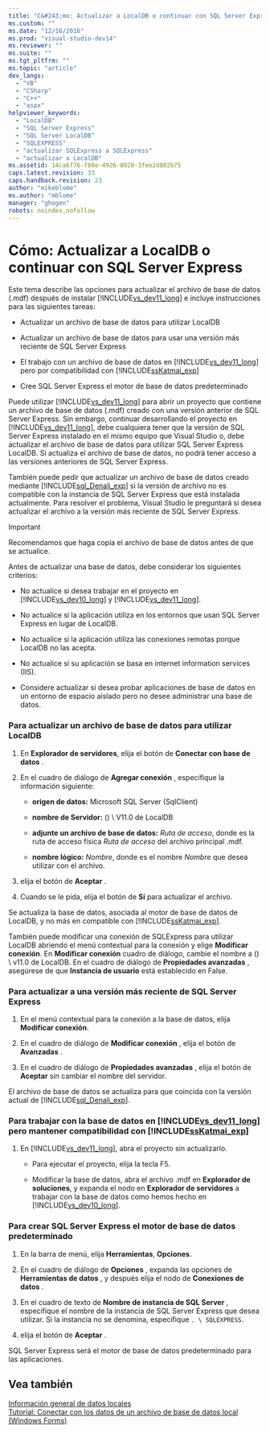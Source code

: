 ```yaml
---
title: "C&#243;mo: Actualizar a LocalDB o continuar con SQL Server Express | Microsoft Docs"
ms.custom: ""
ms.date: "12/16/2016"
ms.prod: "visual-studio-dev14"
ms.reviewer: ""
ms.suite: ""
ms.tgt_pltfrm: ""
ms.topic: "article"
dev_langs: 
  - "VB"
  - "CSharp"
  - "C++"
  - "aspx"
helpviewer_keywords: 
  - "LocalDB"
  - "SQL Server Express"
  - "SQL Server LocalDB"
  - "SQLEXPRESS"
  - "actualizar SQLExpress a SQLExpress"
  - "actualizar a LocalDB"
ms.assetid: 14ca6f76-f80e-4926-8020-3fee2d802b75
caps.latest.revision: 33
caps.handback.revision: 23
author: "mikeblome"
ms.author: "mblome"
manager: "ghogen"
robots: noindex,nofollow
---
```

# C&#243;mo: Actualizar a LocalDB o continuar con SQL Server Express
Este tema describe las opciones para actualizar el archivo de base de datos \(.mdf\) después de instalar [!INCLUDE[vs_dev11_long](../data-tools/includes/vs_dev11_long_md.md)] e incluye instrucciones para las siguientes tareas:  
  
-   Actualizar un archivo de base de datos para utilizar LocalDB  
  
-   Actualizar un archivo de base de datos para usar una versión más reciente de SQL Server Express  
  
-   El trabajo con un archivo de base de datos en [!INCLUDE[vs_dev11_long](../data-tools/includes/vs_dev11_long_md.md)] pero por compatibilidad con [!INCLUDE[ssKatmai_exp](../data-tools/includes/sskatmai_exp_md.md)]  
  
-   Cree SQL Server Express el motor de base de datos predeterminado  
  
 Puede utilizar [!INCLUDE[vs_dev11_long](../data-tools/includes/vs_dev11_long_md.md)] para abrir un proyecto que contiene un archivo de base de datos \(.mdf\) creado con una versión anterior de SQL Server Express.  Sin embargo, continuar desarrollando el proyecto en [!INCLUDE[vs_dev11_long](../data-tools/includes/vs_dev11_long_md.md)], debe cualquiera tener que la versión de SQL Server Express instalado en el mismo equipo que Visual Studio o, debe actualizar el archivo de base de datos para utilizar SQL Server Express LocalDB.  Si actualiza el archivo de base de datos, no podrá tener acceso a las versiones anteriores de SQL Server Express.  
  
 También puede pedir que actualizar un archivo de base de datos creado mediante [!INCLUDE[sql_Denali_exp](../data-tools/includes/sql_denali_exp_md.md)] si la versión de archivo no es compatible con la instancia de SQL Server Express que está instalada actualmente.  Para resolver el problema, Visual Studio le preguntará si desea actualizar el archivo a la versión más reciente de SQL Server Express.  
  
> [!IMPORTANT]
>  Recomendamos que haga copia el archivo de base de datos antes de que se actualice.  
  
 Antes de actualizar una base de datos, debe considerar los siguientes criterios:  
  
-   No actualice si desea trabajar en el proyecto en [!INCLUDE[vs_dev10_long](../code-quality/includes/vs_dev10_long_md.md)] y [!INCLUDE[vs_dev11_long](../data-tools/includes/vs_dev11_long_md.md)].  
  
-   No actualice si la aplicación utiliza en los entornos que usan SQL Server Express en lugar de LocalDB.  
  
-   No actualice si la aplicación utiliza las conexiones remotas porque LocalDB no las acepta.  
  
-   No actualice si su aplicación se basa en internet information services \(IIS\).  
  
-   Considere actualizar si desea probar aplicaciones de base de datos en un entorno de espacio aislado pero no desee administrar una base de datos.  
  
### Para actualizar un archivo de base de datos para utilizar LocalDB  
  
1.  En **Explorador de servidores**, elija el botón de **Conectar con base de datos** .  
  
2.  En el cuadro de diálogo de **Agregar conexión** , especifique la información siguiente:  
  
    -   **origen de datos:** Microsoft SQL Server \(SqlClient\)  
  
    -   **nombre de Servidor:** \(\) \\ V11.0 de LocalDB  
  
    -   **adjunte un archivo de base de datos:** *Ruta de acceso*, donde es la ruta de acceso física *Ruta de acceso* del archivo principal .mdf.  
  
    -   **nombre lógico:** *Nombre*, donde es el nombre *Nombre* que desea utilizar con el archivo.  
  
3.  elija el botón de **Aceptar** .  
  
4.  Cuando se le pida, elija el botón de **Sí** para actualizar el archivo.  
  
 Se actualiza la base de datos, asociada al motor de base de datos de LocalDB, y no más en compatible con [!INCLUDE[ssKatmai_exp](../data-tools/includes/sskatmai_exp_md.md)].  
  
 También puede modificar una conexión de SQLExpress para utilizar LocalDB abriendo el menú contextual para la conexión y elige **Modificar conexión**.  En **Modificar conexión** cuadro de diálogo, cambie el nombre a \(\) \\ v11.0 de LocalDB.  En el cuadro de diálogo de **Propiedades avanzadas** , asegúrese de que **Instancia de usuario** está establecido en False.  
  
### Para actualizar a una versión más reciente de SQL Server Express  
  
1.  En el menú contextual para la conexión a la base de datos, elija **Modificar conexión**.  
  
2.  En el cuadro de diálogo de **Modificar conexión** , elija el botón de **Avanzadas** .  
  
3.  En el cuadro de diálogo de **Propiedades avanzadas** , elija el botón de **Aceptar** sin cambiar el nombre del servidor.  
  
 El archivo de base de datos se actualiza para que coincida con la versión actual de [!INCLUDE[sql_Denali_exp](../data-tools/includes/sql_denali_exp_md.md)].  
  
### Para trabajar con la base de datos en [!INCLUDE[vs_dev11_long](../data-tools/includes/vs_dev11_long_md.md)] pero mantener compatibilidad con [!INCLUDE[ssKatmai_exp](../data-tools/includes/sskatmai_exp_md.md)]  
  
1.  En [!INCLUDE[vs_dev11_long](../data-tools/includes/vs_dev11_long_md.md)], abra el proyecto sin actualizarlo.  
  
    -   Para ejecutar el proyecto, elija la tecla F5.  
  
    -   Modificar la base de datos, abra el archivo .mdf en **Explorador de soluciones**, y expanda el nodo en **Explorador de servidores** a trabajar con la base de datos como hemos hecho en [!INCLUDE[vs_dev10_long](../code-quality/includes/vs_dev10_long_md.md)].  
  
### Para crear SQL Server Express el motor de base de datos predeterminado  
  
1.  En la barra de menú, elija **Herramientas**, **Opciones**.  
  
2.  En el cuadro de diálogo de **Opciones** , expanda las opciones de **Herramientas de datos** , y después elija el nodo de **Conexiones de datos** .  
  
3.  En el cuadro de texto de **Nombre de instancia de SQL Server** , especifique el nombre de la instancia de SQL Server Express que desea utilizar.  Si la instancia no se denomina, especifique `. \ SQLEXPRESS`.  
  
4.  elija el botón de **Aceptar** .  
  
 SQL Server Express será el motor de base de datos predeterminado para las aplicaciones.  
  
## Vea también  
 [Información general de datos locales](../data-tools/local-data-overview.md)   
 [Tutorial: Conectar con los datos de un archivo de base de datos local \(Windows Forms\)](../data-tools/walkthrough-connecting-to-data-in-a-local-database-file-windows-forms.md)
